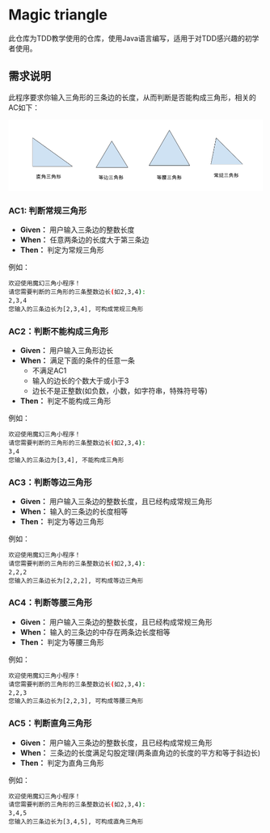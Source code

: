 # Magic triangle

此仓库为TDD教学使用的仓库，使用Java语言编写，适用于对TDD感兴趣的初学者使用。

## 需求说明

此程序要求你输入三角形的三条边的长度，从而判断是否能构成三角形，相关的AC如下：

![magic triangle](./src/main/resources/images/magic_triangle.png)

### AC1: 判断常规三角形

* **Given：** 用户输入三条边的整数长度
* **When：** 任意两条边的长度大于第三条边
* **Then：** 判定为常规三角形

例如：
```bash
欢迎使用魔幻三角小程序！
请您需要判断的三角形的三条整数边长(如2,3,4):
2,3,4
您输入的三条边长为[2,3,4], 可构成常规三角形
```

### AC2：判断不能构成三角形

* **Given：** 用户输入三角形边长
* **When：** 满足下面的条件的任意一条
  * 不满足AC1
  * 输入的边长的个数大于或小于3
  * 边长不是正整数(如负数，小数，如字符串，特殊符号等)
* **Then：** 判定不能构成三角形

例如：
```bash
欢迎使用魔幻三角小程序！
请您需要判断的三角形的三条整数边长(如2,3,4):
3,4
您输入的三条边为[3,4], 不能构成三角形
```

### AC3：判断等边三角形

* **Given：** 用户输入三条边的整数长度，且已经构成常规三角形
* **When：** 输入的三条边的长度相等
* **Then：** 判定为等边三角形

例如：
```bash
欢迎使用魔幻三角小程序！
请您需要判断的三角形的三条整数边长(如2,3,4):
2,2,2
您输入的三条边长为[2,2,2], 可构成等边三角形
```

### AC4：判断等腰三角形

* **Given：** 用户输入三条边的整数长度，且已经构成常规三角形
* **When：** 输入的三条边的中存在两条边长度相等
* **Then：** 判定为等腰三角形

例如：
```bash
欢迎使用魔幻三角小程序！
请您需要判断的三角形的三条整数边长(如2,3,4):
2,2,3
您输入的三条边长为[2,2,3], 可构成等腰三角形
```

### AC5：判断直角三角形

* **Given：** 用户输入三条边的整数长度，且已经构成常规三角形
* **When：** 三条边的长度满足勾股定理(两条直角边的长度的平方和等于斜边长)
* **Then：** 判定为直角三角形

例如：
```bash
欢迎使用魔幻三角小程序！
请您需要判断的三角形的三条整数边长(如2,3,4):
3,4,5
您输入的三条边长为[3,4,5], 可构成直角三角形
```